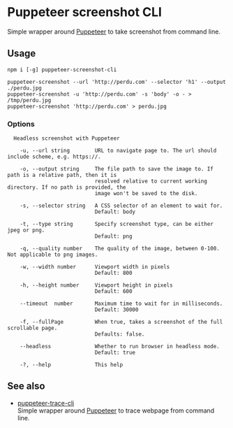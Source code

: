 # Puppeteer screenshot CLI

Simple wrapper around [Puppeteer](https://github.com/GoogleChrome/puppeteer) to take screenshot from command line.

## Usage

```shell
npm i [-g] puppeteer-screenshot-cli

puppeteer-screenshot --url 'http://perdu.com' --selector 'h1' --output ./perdu.jpg
puppeteer-screenshot -u 'http://perdu.com' -s 'body' -o - > /tmp/perdu.jpg
puppeteer-screenshot 'http://perdu.com' > perdu.jpg

```

### Options

```
  Headless screenshot with Puppeteer

    -u, --url string        URL to navigate page to. The url should include scheme, e.g. https://.

    -o, --output string     The file path to save the image to. If path is a relative path, then it is
                            resolved relative to current working directory. If no path is provided, the
                            image won't be saved to the disk.

    -s, --selector string   A CSS selector of an element to wait for.
                            Default: body

    -t, --type string       Specify screenshot type, can be either jpeg or png.
                            Default: png

    -q, --quality number    The quality of the image, between 0-100. Not applicable to png images.

    -w, --width number      Viewport width in pixels
                            Default: 800

    -h, --height number     Viewport height in pixels
                            Default: 600

    --timeout  number       Maximum time to wait for in milliseconds.
                            Default: 30000

    -f, --fullPage          When true, takes a screenshot of the full scrollable page.
                            Defaults: false.

    --headless              Whether to run browser in headless mode.
                            Default: true

    -?, --help              This help
```

## See also

- [puppeteer-trace-cli](https://www.npmjs.com/package/puppeteer-trace-cli)  
  Simple wrapper around [Puppeteer](https://github.com/GoogleChrome/puppeteer) to trace webpage from command line.

